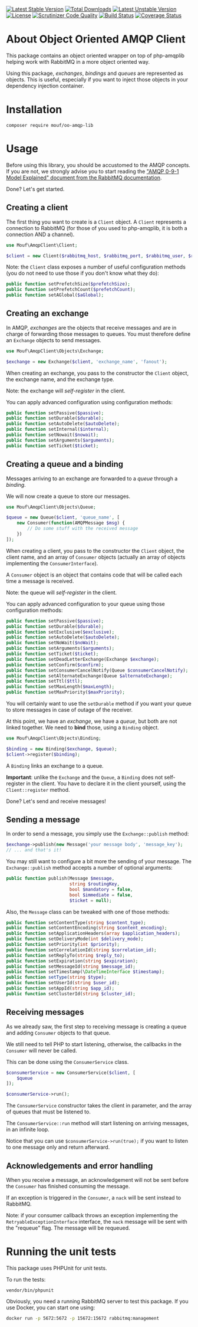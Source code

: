 [![Latest Stable Version](https://poser.pugx.org/mouf/oo-amqp-client/v/stable)](https://packagist.org/packages/mouf/oo-amqp-client)
[![Total Downloads](https://poser.pugx.org/mouf/oo-amqp-client/downloads)](https://packagist.org/packages/mouf/oo-amqp-client)
[![Latest Unstable Version](https://poser.pugx.org/mouf/oo-amqp-client/v/unstable)](https://packagist.org/packages/mouf/oo-amqp-client)
[![License](https://poser.pugx.org/mouf/oo-amqp-client/license)](https://packagist.org/packages/mouf/oo-amqp-client)
[![Scrutinizer Code Quality](https://scrutinizer-ci.com/g/thecodingmachine/oo-amqp-client/badges/quality-score.png?b=1.0)](https://scrutinizer-ci.com/g/thecodingmachine/oo-amqp-client/?branch=1.0)
[![Build Status](https://travis-ci.org/thecodingmachine/oo-amqp-client.svg?branch=1.0)](https://travis-ci.org/thecodingmachine/oo-amqp-client)
[![Coverage Status](https://coveralls.io/repos/thecodingmachine/oo-amqp-client/badge.svg?branch=1.0&service=github)](https://coveralls.io/github/thecodingmachine/oo-amqp-client?branch=1.0)

About Object Oriented AMQP Client
=================================

This package contains an object oriented wrapper on top of php-amqplib helping work with RabbitMQ in a more object oriented way.

Using this package, *exchanges*, *bindings* and *queues* are represented as objects.
This is useful, especially if you want to inject those objects in your dependency injection container.

Installation
============

```
composer require mouf/oo-amqp-lib
```

Usage
=====

Before using this library, you should be accustomed to the AMQP concepts. If you are not, we strongly advise you to start reading the ["AMQP 0-9-1 Model Explained" document from the RabbitMQ documentation](https://www.rabbitmq.com/tutorials/amqp-concepts.html).

Done? Let's get started.

Creating a client
-----------------

The first thing you want to create is a `Client` object. A `Client` represents a connection to RabbitMQ (for those of you used to php-amqplib, it is both a connection AND a channel).

```php
use Mouf\AmqpClient\Client;

$client = new Client($rabbitmq_host, $rabbitmq_port, $rabbitmq_user, $rabbitmq_password);
```

Note: the `Client` class exposes a number of useful configuration methods (you do not need to use those if you don't know what they do):

```php
public function setPrefetchSize($prefetchSize);
public function setPrefetchCount($prefetchCount);
public function setAGlobal($aGlobal);
```

Creating an exchange
--------------------

In AMQP, *exchanges* are the objects that receive messages and are in charge of forwarding those messages to queues.
You must therefore define an `Exchange` objects to send messages.

```php
use Mouf\AmqpClient\Objects\Exchange;

$exchange = new Exchange($client, 'exchange_name', 'fanout');
```

When creating an exchange, you pass to the constructor the `Client` object, the exchange name, and the exchange type.

Note: the exchange will *self-register* in the client.

You can apply advanced configuration using configuration methods:

```php
public function setPassive($passive);
public function setDurable($durable);
public function setAutoDelete($autoDelete);
public function setInternal($internal);
public function setNowait($nowait);
public function setArguments($arguments);
public function setTicket($ticket);
```

Creating a queue and a binding
------------------------------

Messages arriving to an exchange are forwarded to a *queue* through a *binding*.

We will now create a queue to store our messages.

```php
use Mouf\AmqpClient\Objects\Queue;

$queue = new Queue($client, 'queue_name', [
    new Consumer(function(AMQPMessage $msg) {
        // Do some stuff with the received message
    })
]);
```

When creating a client, you pass to the constructor the `Client` object, the client name, and an array of `Consumer` objects (actually an array of objects implementing the `ConsumerInterface`).

A `Consumer` object is an object that contains code that will be called each time a message is received.

Note: the queue will *self-register* in the client.

You can apply advanced configuration to your queue using those configuration methods:

```php
public function setPassive($passive);
public function setDurable($durable);
public function setExclusive($exclusive);
public function setAutoDelete($autoDelete);
public function setNoWait($noWait);
public function setArguments($arguments);
public function setTicket($ticket);
public function setDeadLetterExchange(Exchange $exchange);
public function setConfirm($confirm);
public function setConsumerCancelNotify(Queue $consumerCancelNotify);
public function setAlternateExchange(Queue $alternateExchange);
public function setTtl($ttl);
public function setMaxLength($maxLength);
public function setMaxPriority($maxPriority);
```

You will certainly want to use the `setDurable` method if you want your queue to store messages in case of outage of the receiver.

At this point, we have an *exchange*, we have a *queue*, but both are not linked together. We need to **bind** those, using a `Binding` object.

```php
use Mouf\AmqpClient\Objects\Binding;

$binding = new Binding($exchange, $queue);
$client->register($binding);
```

A `Binding` links an exchange to a queue.

**Important**: unlike the `Exchange` and the `Queue`, a `Binding` does not self-register in the client. You have to declare it in the client yourself, using the `Client::register` method.

Done? Let's send and receive messages!

Sending a message
-----------------

In order to send a message, you simply use the `Exchange::publish` method:

```php
$exchange->publish(new Message('your message body', 'message_key');
// ... and that's it!
```

You may still want to configure a bit more the sending of your message. The `Exchange::publish` method accepts a number of optional arguments:

```php
public function publish(Message $message, 
                        string $routingKey, 
                        bool $mandatory = false,
                        bool $immediate = false,
                        $ticket = null);
```

Also, the `Message` class can be tweaked with one of those methods:

```php
public function setContentType(string $content_type);
public function setContentEncoding(string $content_encoding);
public function setApplicationHeaders(array $application_headers);
public function setDeliveryMode(int $delivery_mode);
public function setPriority(int $priority);
public function setCorrelationId(string $correlation_id);
public function setReplyTo(string $reply_to);
public function setExpiration(string $expiration);
public function setMessageId(string $message_id);
public function setTimestamp(\DateTimeInterface $timestamp);
public function setType(string $type);
public function setUserId(string $user_id);
public function setAppId(string $app_id);
public function setClusterId(string $cluster_id);
```

Receiving messages
------------------

As we already saw, the first step to receiving message is creating a queue and adding `Consumer` objects to that queue.

We still need to tell PHP to start listening, otherwise, the callbacks in the `Consumer` will never be called.

This can be done using the `ConsumerService` class.

```php
$consumerService = new ConsumerService($client, [
    $queue
]);

$consumerService->run();
```

The `ConsumerService` constructor takes the client in parameter, and the array of queues that must be listened to.

The `ConsumerService::run` method will start listening on arriving messages, in an infinite loop.

Notice that you can use `$consumerService->run(true);` if you want to listen to one message only and return afterward.

Acknowledgements and error handling
-----------------------------------

When you receive a message, an acknowledgement will not be sent before the `Consumer` has finished consuming the message.

If an exception is triggered in the `Consumer`, a `nack` will be sent instead to RabbitMQ.

Note: if your consumer callback throws an exception implementing the `RetryableExceptionInterface` interface, the `nack` message will be sent with the "requeue" flag. The message will be requeued.


Running the unit tests
======================

This package uses PHPUnit for unit tests.

To run the tests:

```
vendor/bin/phpunit
```

Obviously, you need a running RabbitMQ server to test this package. If you use Docker, you can start one using:

```sh
docker run -p 5672:5672 -p 15672:15672 rabbitmq:management
```
